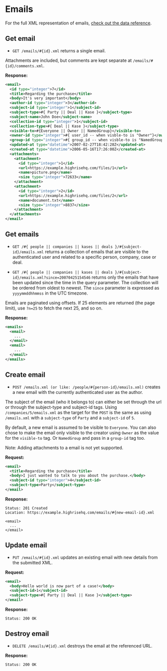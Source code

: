 Emails
======

For the full XML representation of emails, [check out the data reference](https://github.com/basecamp/highrise-api/blob/master/sections/data_reference.md#email).


Get email
---------

* `GET /emails/#{id}.xml` returns a single email.

Attachments are included, but comments are kept separate at `/emails/#{id}/comments.xml`.

**Response:**

``` xml
<email>
  <id type="integer">7</id>
  <title>Regarding the purchase</title>
  <body>It's very important</body>
  <author-id type="integer">3</author-id>
  <subject-id type="integer">1</subject-id>
  <subject-type>#{ Party || Deal || Kase }</subject-type>
  <subject-name>John Doe</subject-name>
  <collection-id type="integer">1</subject-id>
  <collection-type>#{ Deal || Kase }</subject-type>
  <visible-to>#{Everyone || Owner || NamedGroup}</visible-to>
  <owner-id type="integer">#{ user_id -- when visble-to is "Owner"}</owner-id>
  <group-id type="integer">#{ group_id -- when visble-to is "NamedGroup"}</group-id>
  <updated-at type="datetime">2007-02-27T18:42:28Z</updated-at>
  <created-at type="datetime">2006-05-16T17:26:00Z</created-at>
  <attachments>
    <attachment>
      <id type="integer">1</id>
      <url>https://example.highrisehq.com/files/1</url>
      <name>picture.png</name>
      <size type="integer">72633</name>
    </attachment>
    <attachment>
      <id type="integer">2</id>
      <url>https://example.highrisehq.com/files/2</url>
      <name>document.txt</name>
      <size type="integer">8837</size>
    </attachment>
  </attachments>
</email>
```


Get emails
----------

* `GET /#{ people || companies || kases || deals }/#{subject-id}/emails.xml` returns a collection of emails that are visible to the authenticated user and related to a specific person, company, case or deal.

* `GET /#{ people || companies || kases || deals }/#{subject-id}/emails.xml?since=20070425154546` returns only the emails that have been updated since the time in the query parameter. The collection will be ordered from oldest to newest. The `since` parameter is expressed as `yyyymmddhhmmss` in the UTC timezone.

Emails are paginated using offsets. If 25 elements are returned (the page limit), use `?n=25` to fetch the next 25, and so on.

**Response:**

``` xml
<emails>
  <email>
    ...
  </email>
  <email>
    ...
  </email>
</emails>
```


Create email
------------

* `POST /emails.xml (or like: /people/#{person-id}/emails.xml)` creates a new email with the currently authenticated user as the author.

The subject of the email (who it belongs to) can either be set through the url or through the subject-type and subject-id tags. Using `/companies/5/emails.xml` as the target for the `POST` is the same as using `/emails.xml` with a `subject-type` of `Party` and a `subject-id` of `5`.

By default, a new email is assumed to be visible to `Everyone`. You can also chose to make the email only visible to the creator using `Owner` as the value for the `visible-to` tag. Or `NamedGroup` and pass in a `group-id` tag too.

Note: Adding attachments to a email is not yet supported.

**Request:**

``` xml
<email>
  <title>Regarding the purchase</title>
  <body>I just wanted to talk to you about the purchase.</body>
  <subject-id type="integer">4</subject-id>
  <subject-type>Party</subject-type>
</email>
```

**Response:**

    Status: 201 Created
    Location: https://example.highrisehq.com/emails/#{new-email-id}.xml

    <email>
      ...
    </email>


Update email
------------

* `PUT /emails/#{id}.xml` updates an existing email with new details from the submitted XML.

**Request:**

``` xml
<email>
  <body>Hello world is now part of a case!</body>
  <subject-id>1</subject-id>
  <subject-type>#{ Party || Deal || Kase }</subject-type>
</email>
```

**Response:**

    Status: 200 OK


Destroy email
-------------

* `DELETE /emails/#{id}.xml` destroys the email at the referenced URL.

**Response:**

    Status: 200 OK
